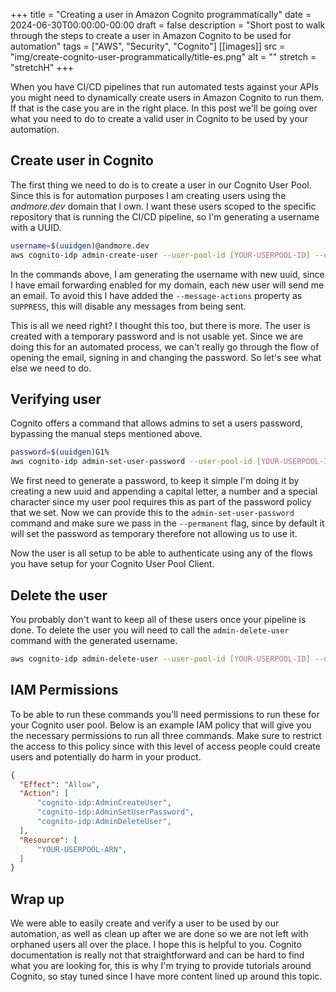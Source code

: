 +++
title = "Creating a user in Amazon Cognito programmatically"
date = 2024-06-30T00:00:00-00:00
draft = false
description = "Short post to walk through the steps to create a user in Amazon Cognito to be used for automation"
tags = ["AWS", "Security", "Cognito"]
[[images]]
  src = "img/create-cognito-user-programmatically/title-es.png"
  alt = ""
  stretch = "stretchH"
+++

When you have CI/CD pipelines that run automated tests against your APIs you might need to dynamically create users in Amazon Cognito to run them. If that is the case you are in the right place. In this post we'll be going over what you need to do to create a valid user in Cognito to be used by your automation.

## Create user in Cognito
The first thing we need to do is to create a user in our Cognito User Pool. Since this is for automation purposes I am creating users using the *andmore.dev* domain that I own. I want these users scoped to the specific repository that is running the CI/CD pipeline, so I'm generating a username with a UUID.

```bash
username=$(uuidgen)@andmore.dev
aws cognito-idp admin-create-user --user-pool-id [YOUR-USERPOOL-ID] --username $username --message-action SUPPRESS
```
In the commands above, I am generating the username with new uuid, since I have email forwarding enabled for my domain, each new user will send me an email. To avoid this I have added the `--message-actions` property as `SUPPRESS`, this will disable any messages from being sent.

This is all we need right? I thought this too, but there is more. The user is created with a temporary password and is not usable yet. Since we are doing this for an automated process, we can't really go through the flow of opening the email, signing in and changing the password. So let's see what else we need to do.

## Verifying user
Cognito offers a command that allows admins to set a users password, bypassing the manual steps mentioned above.

```bash
password=$(uuidgen)G1%
aws cognito-idp admin-set-user-password --user-pool-id [YOUR-USERPOOL-ID] --username $username  --password $password --permanent
```
We first need to generate a password, to keep it simple I'm doing it by creating a new uuid and appending a capital letter, a number and a special character since my user pool requires this as part of the password policy that we set. Now we can provide this to the `admin-set-user-password` command and make sure we pass in the `--permanent` flag, since by default it will set the password as temporary therefore not allowing us to use it.

Now the user is all setup to be able to authenticate using any of the flows you have setup for your Cognito User Pool Client.

## Delete the user
You probably don't want to keep all of these users once your pipeline is done. To delete the user you will need to call the `admin-delete-user` command with the generated username. 
```bash
aws cognito-idp admin-delete-user --user-pool-id [YOUR-USERPOOL-ID] --username $username
```

## IAM Permissions
To be able to run these commands you'll need permissions to run these for your Cognito user pool. Below is an example IAM policy that will give you the necessary permissions to run all three commands. Make sure to restrict the access to this policy since with this level of access people could create users and potentially do harm in your product.
```json
{
  "Effect": "Allow",
  "Action": [
      "cognito-idp:AdminCreateUser",
      "cognito-idp:AdminSetUserPassword",
      "cognito-idp:AdminDeleteUser",
  ],
  "Resource": [
      "YOUR-USERPOOL-ARN",
  ]
}
```

## Wrap up
We were able to easily create and verify a user to be used by our automation, as well as clean up after we are done so we are not left with orphaned users all over the place.
I hope this is helpful to you. Cognito documentation is really not that straightforward and can be hard to find what you are looking for, this is why I'm trying to provide tutorials around Cognito, so stay tuned since I have more content lined up around this topic.